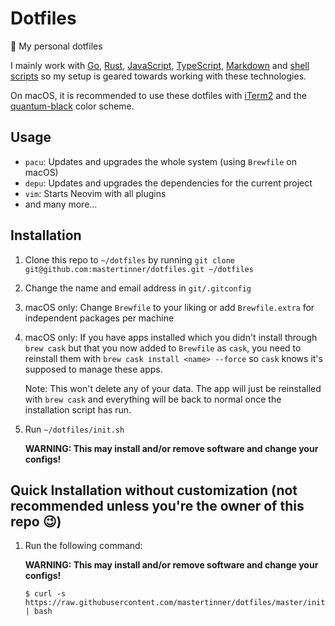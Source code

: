 # Dotfiles

:unicorn: My personal dotfiles

I mainly work with [Go](https://golang.org), [Rust](https://www.rust-lang.org), [JavaScript](https://en.wikipedia.org/wiki/JavaScript), [TypeScript](https://www.typescriptlang.org), [Markdown](https://en.wikipedia.org/wiki/Markdown) and [shell scripts](https://en.wikipedia.org/wiki/Shell_script) so my setup is geared towards working with these technologies.

On macOS, it is recommended to use these dotfiles with [iTerm2](https://www.iterm2.com/) and the [quantum-black](https://github.com/tyrannicaltoucan/vim-quantum/blob/master/term/iterm/quantum-black.itermcolors) color scheme.

## Usage

- `pacu`: Updates and upgrades the whole system (using `Brewfile` on macOS)
- `depu`: Updates and upgrades the dependencies for the current project
- `vim`: Starts Neovim with all plugins
- and many more...

## Installation

1. Clone this repo to `~/dotfiles` by running `git clone git@github.com:mastertinner/dotfiles.git ~/dotfiles`
1. Change the name and email address in `git/.gitconfig`
1. macOS only: Change `Brewfile` to your liking or add `Brewfile.extra` for independent packages per machine
1. macOS only: If you have apps installed which you didn't install through `brew cask` but that you now added to `Brewfile` as `cask`, you need to reinstall them with `brew cask install <name> --force` so `cask` knows it's supposed to manage these apps.

   Note: This won't delete any of your data. The app will just be reinstalled with `brew cask` and everything will be back to normal once the installation script has run.

1. Run `~/dotfiles/init.sh`

   **WARNING: This may install and/or remove software and change your configs!**

## Quick Installation without customization (not recommended unless you're the owner of this repo :wink:)

1.  Run the following command:

    **WARNING: This may install and/or remove software and change your configs!**

    ```shell
    $ curl -s https://raw.githubusercontent.com/mastertinner/dotfiles/master/init.sh | bash
    ```
